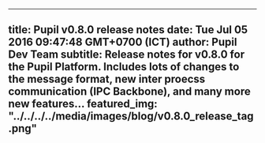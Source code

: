 ---
 title: Pupil v0.8.0 release notes
 date: Tue Jul 05 2016 09:47:48 GMT+0700 (ICT)
 author: Pupil Dev Team
 subtitle: Release notes for v0.8.0 for the Pupil Platform. Includes lots of changes to the message format, new inter proecss communication (IPC Backbone), and many more new features...
 featured_img: "../../../../media/images/blog/v0.8.0_release_tag.png"
 ---

<script src="//cdn.rawgit.com/showdownjs/showdown/1.3.0/dist/showdown.min.js"></script>
<script type="text/javascript">
document.addEventListener("DOMContentLoaded", function(event) { 
	$(document).ready(function() {
		$.ajax({
			type: 'GET',
			url: "https://api.github.com/repos/pupil-labs/pupil/releases/tags/v0.8",
			dataType: "jsonp",
			success: function(data, textStatus,jaXHR){
				var converter = new showdown.Converter();
				var text = data.data.body;
				var html = converter.makeHtml(text); 
				$('section[class="content"]').html(html);
				$('a[href="#downloads"]').prop('href',data.data.html_url);
			}
		});
	});
});
</script>
